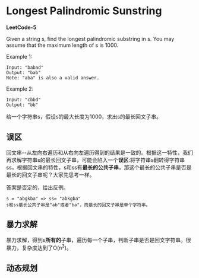 # Longest Palindromic Sunstring
**LeetCode-5**

Given a string s, find the longest palindromic substring in s. You may assume that the maximum length of s is 1000.

Example 1:
```
Input: "babad"
Output: "bab"
Note: "aba" is also a valid answer.
```

Example 2:
```
Input: "cbbd"
Output: "bb"
```
给一个字符串s，假设s的最大长度为1000，求出s的最长回文子串。

## 误区
回文串--从左向右遍历和从右向左遍历得到的结果是一致的。根据这一特性，我们再求解字符串s的最长回文子串，可能会陷入一个**误区**:将字符串s翻转得字符串ss，根据回文串的特性，s和ss有**最长的公共子串**，那这个最长的公共子串是否是最长的回文子串呢？大家先思考一样。

答案是否定的，给出反例。
```
s = "abgkba" => ss= "abkgba"
s和ss最长公共子串是"ab"或者"ba"，而最长的回文子串是单个字符串。
```

## 暴力求解
暴力求解，得到s**所有的**子串，遍历每一个子串，判断子串是否是回文字符串。很暴力，复杂度达到了O(n<sup>3</sup>)。

## 动态规划

